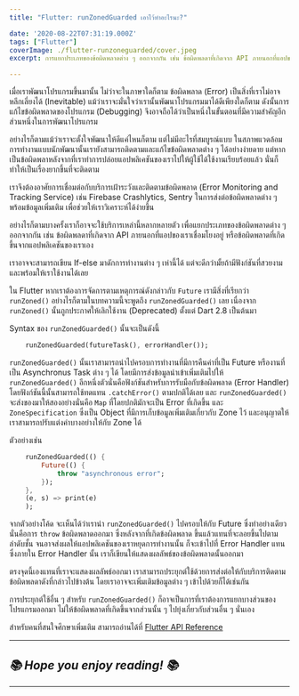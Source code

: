 ```yaml
---
title: "Flutter: runZonedGuarded เอาไว้ทำอะไรนะ?"

date: '2020-08-22T07:31:19.000Z'
tags: ["Flutter"]
coverImage: ./flutter-runzoneguarded/cover.jpeg
excerpt: การแยกประเภทของข้อผิดพลาดต่าง ๆ ออกจากกัน เช่น ข้อผิดพลดาที่เกิดจาก API ภายนอกที่แอปของเราเชื่อมโยงอยู่ หรือข้อผิดพลาดที่เกิดขึ้นจากแอปพลิเคชันของเราเอง เราอาจจะสามารถเขียน If-else มาดักการทำงานต่าง ๆ เห่านี้ได้ แต่จะดีกว่ามั้ยถ้ามีฟังก์ชันที่สวยงามและพร้อมให้เราใช้งานได้เลย

---
```


เมื่อเราพัฒนาโปรแกรมขึ้นมานั้น ไม่ว่าจะในภาษาใดก็ตาม ข้อผิดพลาด (Error) เป็นสิ่งที่เราไม่อาจหลีกเลี่ยงได้ (Inevitable) แม้ว่าเราจะมั่นใจว่าเรานั้นพัฒนาโปรแกรมมาได้ดีเพียงใดก็ตาม ดังนั้นการแก้ไขข้อผิดพลาดของโปรแกรม (Debugging) จึงอาจถือได้ว่าเป็นหนึ่งในขั้นตอนที่มีความสำคัญอีกส่วนหนึ่งในการพัฒนาโปรแกรม

อย่างไรก็ตามแม้ว่าเราจะตั้งใจพัฒนาให้ดีแค่ไหนก็ตาม แต่ไม่มีอะไรที่สมบูรณ์แบบ ในสภาพแวดล้อมการทำงานแบบนักพัฒนานั้นเรายังสามารถติดตามและแก้ไขข้อผิดพลาดต่าง ๆ ได้อย่างง่ายดาย แต่หากเป็นข้อผิดพลาหลังจากที่เราทำการปล่อยแอปพลิเคชันของเราไปให้ผู้ใช้ได้ใช้งานเรียบร้อยแล้ว นั่นก็ทำให้เป็นเรื่องยากขึ้นที่จะติดตาม

เราจึงต้องอาศัยการเชื่อมต่อกับบริการเฝ้าระวังและติดตามข้อผิดพลาด (Error Monitoring and Tracking Service) เช่น Firebase Crashlytics, Sentry ในการส่งต่อข้อผิดพลาดต่าง ๆ พร้อมข้อมูลเพิ่มเติม เพื่อช่วยให้เราวิเคราะห์ได้ง่ายขึ้น

อย่างไรก็ตามบางครั้งเราก็อาจจะใช้บริการเหล่านี้หลากหลายตัว เพื่อแยกประเภทของข้อผิดพลาดต่าง ๆ ออกจากกัน เช่น ข้อผิดพลดาที่เกิดจาก API ภายนอกที่แอปของเราเชื่อมโยงอยู่ หรือข้อผิดพลาดที่เกิดขึ้นจากแอปพลิเคชันของเราเอง

เราอาจจะสามารถเขียน If-else มาดักการทำงานต่าง ๆ เห่านี้ได้ แต่จะดีกว่ามั้ยถ้ามีฟังก์ชันที่สวยงามและพร้อมให้เราใช้งานได้เลย

ใน Flutter หากเราต้องการจัดการตามเหตุการณ์ดังกล่าวกับ `Future` เรามีสิ่งที่เรียกว่า `runZoned()` อย่างไรก็ตามในบทความนี้จะพูดถึง `runZonedGuarded()` เลย เนื่องจาก `runZoned()` นั้นถูกประกาศให้เลิกใช้งาน (Deprecated) ตั้งแต่ Dart 2.8 เป็นต้นมา

Syntax ของ `runZonedGuarded()` นั้นจะเป็นดังนี้

```dart
    runZonedGuarded(futureTask(), errorHandler());
```

`runZonedGuarded()` นั้นเราสามารถนำไปครอบการทำงานที่มีการคืนค่าที่เป็น Future หรืองานที่เป็น Asynchronus Task ต่าง ๆ ได้ โดยมีการส่งข้อมูลนำเข้าเพิ่มเติมไปให้ `runZonedGuarded()` อีกหนึ่งตัวนั่นคือฟังก์ชันสำหรับการรับมือกับข้อผิดพลาด (Error Handler) โดยฟังก์ชันนี้นั้นสามารถใช้ทดแทน `.catchError()` ตามปกติได้เลย และ `runZonedGuarded()` จะส่งของมาให้สองอย่างนั่นคือ `Map` ที่โดยปกติมักจะเป็น Error ที่เกิดขึ้น และ `ZoneSpecification` ซึ่งเป็น Object ที่มีการเก็บข้อมูลเพิ่มเติมเกี่ยวกับ Zone ไว้ และอนุญาตให้เราสามารถปรับแต่งค่าบางอย่างให้กับ Zone ได้ 

ตัวอย่างเช่น

```dart
    runZonedGuarded(() {
    	Future(() {
    		throw "asynchronous error";
    	});
    }, 
    (e, s) => print(e)
    );
```

จากตัวอย่างโค้ด จะเห็นได้ว่าเรานำ `runZonedGuarded()` ไปครอบให้กับ Future ซึ่งทำอย่างเดียว นั่นคือการ `throw` ข้อผิดพลาดออกมา ซึ่งหลังจากที่เกิดข้อผิดพลาด ขึ้นแล้วแทนที่จะลอยขึ้นไปตามลำดับชั้น จนอาจส่งผลให้แอปพลิเคชันของเราหยุดการทำงานนั้น ก็จะเข้าไปที่ Error Handler แทน ซึ่งภายใน Error Handler นั้น เราก็เขียนให้แสดงผลลัพธ์ของข้อผิดพลาดนั้นออกมา

ตรงจุดนี้เองแทนที่เราจะแสดงผลลัพธ์ออกมา เราสามารถประยุกต์ใช้ด้วยการส่งต่อให้กับบริการติดตามข้อผิดพลดาดังที่กล่าวไปข้างต้น โดยเราอาจจะเพิ่มเติมข้อมูลต่าง ๆ เข้าไปด้วยก็ได้เช่นกัน

การประยุกต์ใช้อื่น ๆ สำหรับ `runZonedGuarded()` ก็อาจเป็นการที่เราต้องการแยกบางส่วนของโปรแกรมออกมา ไม่ให้ข้อผิดพลาดที่เกิดขึ้นจากส่วนนั้น ๆ ไปยุ่งเกี่ยวกับส่วนอื่น ๆ นั่นเอง

สำหรับคนที่สนใจศึกษาเพิ่มเติม สามารถอ่านได้ที่ [Flutter API Reference](https://api.flutter.dev/flutter/dart-async/runZonedGuarded.html)

---

## *📚 Hope you enjoy reading! 📚*

---

